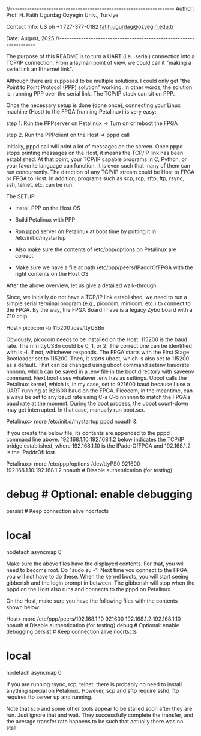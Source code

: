 //--------------------------------------------------------------------
Author:
Prof. H. Fatih Ugurdag
Ozyegin Univ., Turkiye

Contact Info:
US ph +1 727-377-0182
fatih.ugurdag@ozyegin.edu.tr

Date:
August, 2025
//--------------------------------------------------------------------

The purpose of this README is to turn a UART (i.e., serial) connection
into a TCP/IP connection. From a layman point of view, we could call
it "making a serial link an Ethernet link".

Although there are supposed to be multiple solutions. I could only get
"the Point to Point Protocol (PPP) solution" working. In other words,
the solution is: running PPP over the serial link. The TCP/IP stack
can sit on PPP.

Once the necessary setup is done (done once), connecting your Linux
machine (Host) to the FPGA (running Petalinux) is very easy:

step 1. Run the PPPserver on Petalinux => Turn on or reboot the FPGA

step 2. Run the PPPclient on the Host => pppd call <IPaddrOfFPGA>

Initially, pppd call will print a lot of messages on the screen. Once
pppd stops printing messages on the Host, it means the TCP/IP link has
been established. At that point, your TCP/IP capable programs in C,
Python, or your favorite language can function. It is even such that
many of them can run concurrently. The direction of any TCP/IP stream
could be Host to FPGA or FPGA to Host. In addition, programs such as
scp, rcp, sftp, ftp, rsync, ssh, telnet, etc. can be run.

The SETUP

- Install PPP on the Host OS

- Build Petalinux with PPP

- Run pppd server on Petalinux at boot time by putting it in
  /etc/init.d/mystartup

- Also make sure the contents of /etc/ppp/options on Petalinux are
  correct

- Make sure we have a file at path /etc/ppp/peers/IPaddrOfFPGA with
  the right contents on the Host OS

After the above overview, let us give a detailed walk-through.

Since, we initially do not have a TCP/IP link established, we need to
run a simple serial terminal program (e.g., picocom, minicom, etc.) to
connect to the FPGA. By the way, the FPGA Board I have is a legacy
Zybo board with a Z10 chip.

Host> picocom -b 115200 /dev/ttyUSBn

Obviously, picocom needs to be installed on the Host. 115200 is the
baud rate. The n in ttyUSBn could be 0, 1, or 2. The correct one can
be identified with ls -l. If not, whichever responds. The FPGA starts
with the First Stage Bootloader set to 115200. Then, it starts uboot,
which is also set to 115200 as a default. That can be changed using
uboot command setenv baudrate nnnnnn, which can be saved in a .env
file in the boot directory with saveenv command. Next boot uses
whatever .env has as settings. Uboot calls the Petalinux kernel, which
is, in my case, set to 921600 baud because I use a UART running at
921600 baud on the FPGA. Picocom, in the meantime, can always be set
to any baud rate using C-a C-b nnnnnn to match the FPGA's baud rate at
the moment. During the boot process, the uboot count-down may get
interrupted. In that case, manually run boot.scr.

Petalinux> more /etc/init.d/mystartup
pppd noauth &

If you create the below file, its contents are appended to the pppd
command line above. 192.168.1.10:192.168.1.2 below indicates the
TCP/IP bridge established, where 192.168.1.10 is the IPaddrOfFPGA and
192.168.1.2 is the IPaddrOfHost.

Petalinux> more /etc/ppp/options
/dev/ttyPS0 921600
192.168.1.10:192.168.1.2
noauth        # Disable authentication (for testing)
# debug       # Optional: enable debugging
persist       # Keep connection alive
nocrtscts
# local
nodetach
asyncmap 0

Make sure the above files have the displayed contents. For that, you
will need to become root. Do "sudo su -". Next time you connect to the
FPGA, you will not have to do these. When the kernel boots, you will
start seeing gibberish and the login prompt in between. The gibberish
will stop when the pppd on the Host also runs and connects to the pppd
on Petalinux.

On the Host, make sure you have the following files with the contents
shown below:

Host> more /etc/ppp/peers/192.168.1.10
921600
192.168.1.2:192.168.1.10
noauth        # Disable authentication (for testing)
debug       # Optional: enable debugging
persist       # Keep connection alive
nocrtscts
# local
nodetach
asyncmap 0

If you are running rsync, rcp, telnet, there is probably no need to
install anything special on Petalinux. However, scp and sftp require
sshd. ftp requires ftp server up and running.

Note that scp and some other tools appear to be stalled soon after
they are run. Just ignore that and wait. They successfully complete
the transfer, and the average transfer rate happens to be such that
actually there was no stall.
